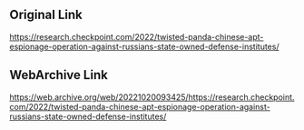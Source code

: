 ## Original Link

https://research.checkpoint.com/2022/twisted-panda-chinese-apt-espionage-operation-against-russians-state-owned-defense-institutes/

## WebArchive Link

https://web.archive.org/web/20221020093425/https://research.checkpoint.com/2022/twisted-panda-chinese-apt-espionage-operation-against-russians-state-owned-defense-institutes/

